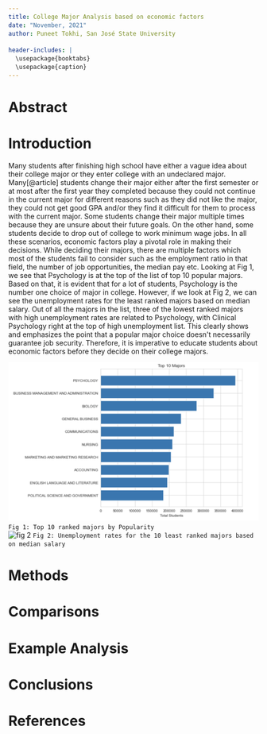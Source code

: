 ```yaml
---
title: College Major Analysis based on economic factors
date: "November, 2021"
author: Puneet Tokhi, San José State University

header-includes: |
  \usepackage{booktabs}
  \usepackage{caption} 
---
```


# Abstract

# Introduction
Many students after finishing high school have either a vague idea about their college major or they enter college with an undeclared major. Many[@article] students change their major either after the first semester or at most after the first year they completed because they could not continue in the current major for different reasons such as they did not like the major, they could not get good GPA and/or they find it difficult for them to process with the current major. Some students change their major multiple times because they are unsure about their future goals. On the other hand, some students decide to drop out of college to work minimum wage jobs. In all these scenarios, economic factors play a pivotal role in making their decisions. While deciding their majors, there are multiple factors which most of the students fail to consider such as the employment ratio in that field, the number of job opportunities, the median pay etc. Looking at Fig 1, we see that Psychology is at the top of the list of top 10 popular majors. Based on that, it is evident that for a lot of students, Psychology is the number one choice of major in college. However, if we look at Fig 2, we can see the unemployment rates for the least ranked majors based on median salary. Out of all the majors in the list, three of the lowest ranked majors with high unemployment rates are related to Psychology, with Clinical Psychology right at the top of high unemployment list. This clearly shows and emphasizes the point that a popular major choice doesn't necessarily guarantee job security. Therefore, it is imperative to educate students about economic factors before they decide on their college majors.

![fig 1](images/Fig-1.png)            
```Fig 1: Top 10 ranked majors by Popularity```				            
![fig 2](images/Fig-2.png) 
```Fig 2: Unemployment rates for the 10 least ranked majors based on median salary```


# Methods

# Comparisons

# Example Analysis

# Conclusions


# References
